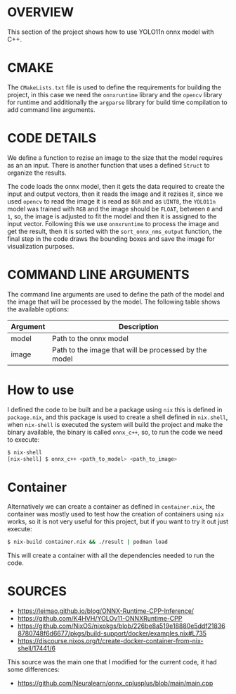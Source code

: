 # OVERVIEW

This section of the project shows how to use YOLO11n onnx model with C++.

# CMAKE

The `CMakeLists.txt` file is used to define the requirements for building the project, in this case we need the `onnxruntime` library and the `opencv` library for runtime and additionally the `argparse` library for build time compilation to add command line arguments.

# CODE DETAILS

We define a function to rezise an image to the size that the model requires as an an input. There is another function that uses a defined `Struct` to organize the results.

The code loads the onnx model, then it gets the data required to create the input and output vectors, then it reads the image and it rezises it, since we used `opencv` to read the image it is read as `BGR` and as `UINT8`, the `YOLO11n` model was trained with `RGB` and the image should be `FLOAT`, between `0` and `1`, so, the image is adjusted to fit the model and then it is assigned to the input vector. Following this we use `onnxruntime` to process the image and get the result, then it is sorted with the `sort_onnx_nms_output` function, the final step in the code draws the bounding boxes and save the image for visualization purposes.

# COMMAND LINE ARGUMENTS

The command line arguments are used to define the path of the model and the image that will be processed by the model. The following table shows the available options:

| Argument | Description                                      |
| -------- | ------------------------------------------------ |
| model     | Path to the onnx model                           |
| image     | Path to the image that will be processed by the model |

# How to use

I defined the code to be built and be a package using `nix` this is defined in `package.nix`, and this package is used to create a shell defined in `nix.shell`, when `nix-shell` is executed the system will build the project and make the binary available, the binary is called `onnx_c++`, so, to run the code we need to execute:

```bash
$ nix-shell
[nix-shell] $ onnx_c++ <path_to_model> <path_to_image>
```

# Container

Alternatively we can create a container as defined in `container.nix`, the container was mostly used to test how the creation of containers using `nix` works, so it is not very useful for this project, but if you want to try it out just execute:

```bash
$ nix-build container.nix && ./result | podman load
```

This will create a container with all the dependencies needed to run the code.

# SOURCES
- https://leimao.github.io/blog/ONNX-Runtime-CPP-Inference/
- https://github.com/K4HVH/YOLOv11-ONNXRuntime-CPP
- https://github.com/NixOS/nixpkgs/blob/226be8a519e18880e5ddf218368780748f6d6677/pkgs/build-support/docker/examples.nix#L735
- https://discourse.nixos.org/t/create-docker-container-from-nix-shell/17441/6

This source was the main one that I modified for the current code, it had some differences:
- https://github.com/Neuralearn/onnx_cplusplus/blob/main/main.cpp

